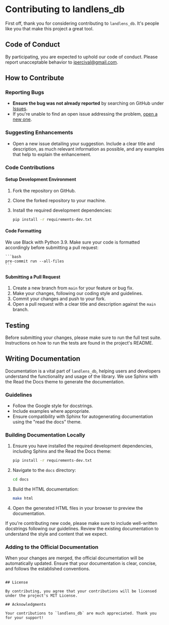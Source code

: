 # Contributing to landlens_db

First off, thank you for considering contributing to `landlens_db`. It's people like you that make this project a great tool.

## Code of Conduct

By participating, you are expected to uphold our code of conduct. Please report unacceptable behavior to [ipercival@gmail.com](ipercival@gmail.com).

## How to Contribute

### Reporting Bugs

- **Ensure the bug was not already reported** by searching on GitHub under [Issues](https://github.com/username/landlens_db/issues).
- If you're unable to find an open issue addressing the problem, [open a new one](https://github.com/username/landlens_db/issues/new).

### Suggesting Enhancements

- Open a new issue detailing your suggestion. Include a clear title and description, as much relevant information as possible, and any examples that help to explain the enhancement.

### Code Contributions

#### Setup Development Environment

1. Fork the repository on GitHub.
2. Clone the forked repository to your machine.
3. Install the required development dependencies:

   ```bash
   pip install -r requirements-dev.txt
    ```

#### Code Formatting

We use Black with Python 3.9. Make sure your code is formatted accordingly before submitting a pull request:

    ```bash
    pre-commit run --all-files
    ```

#### Submitting a Pull Request

1. Create a new branch from `main` for your feature or bug fix.
2. Make your changes, following our coding style and guidelines.
3. Commit your changes and push to your fork.
4. Open a pull request with a clear title and description against the `main` branch.

## Testing

Before submitting your changes, please make sure to run the full test suite. Instructions on how to run the tests are found in the project's README.

## Writing Documentation

Documentation is a vital part of `landlens_db`, helping users and developers understand the functionality and usage of the library. We use Sphinx with the Read the Docs theme to generate the documentation.

### Guidelines

- Follow the Google style for docstrings.
- Include examples where appropriate.
- Ensure compatibility with Sphinx for autogenerating documentation using the "read the docs" theme.

### Building Documentation Locally

1. Ensure you have installed the required development dependencies, including Sphinx and the Read the Docs theme:

   ```bash
   pip install -r requirements-dev.txt
   ```

2. Navigate to the `docs` directory:

   ```bash
   cd docs
   ```

3. Build the HTML documentation:

   ```bash
   make html
   ```

4. Open the generated HTML files in your browser to preview the documentation.

If you're contributing new code, please make sure to include well-written docstrings following our guidelines. Review the existing documentation to understand the style and content that we expect.

### Adding to the Official Documentation

When your changes are merged, the official documentation will be automatically updated. Ensure that your documentation is clear, concise, and follows the established conventions.
```

## License

By contributing, you agree that your contributions will be licensed under the project's MIT License.

## Acknowledgments

Your contributions to `landlens_db` are much appreciated. Thank you for your support!
